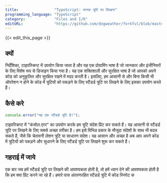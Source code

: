 ```yaml
---
title:                "TypeScript: मानक त्रुटि पर लिखना"
programming_language: "TypeScript"
category:             "Files and I/O"
editURL:              "https://github.com/dogweather/forkful/blob/master/content/hi/typescript/writing-to-standard-error.md"
---
```


{{< edit_this_page >}}

## क्यों

निर्देशिका, टाइपस्क्रिप्ट में उपयोग किया जाता है और यह एक प्रोग्रामिंग भाषा है जो जानकार और इंजीनियरों के लिए विशेष रूप से डिजाइन किया गया है। यह एक शक्तिशाली और सुरक्षित भाषा है जो आपको अपने कोड को अनुकूलित और सुरक्षित रखने में मदद करती है। इसलिए, हम आसानी से और बिना किसी भी ऑपरेशन न होने के कोड में त्रुटियों को पकड़ने के लिए स्टैंडर्ड त्रुटि पर लिखने के लिए इसका उपयोग करते हैं।

## कैसे करे

````TypeScript
console.error("यह एक स्टैंडर्ड त्रुटि है!");
````
टाइपस्क्रिप्ट में "कंसोल.एरर" का उपयोग करके हम त्रुटि संदेश प्रिंट कर सकते हैं। यह आसानी से स्टैंडर्ड त्रुटि पर लिखने के लिए सबसे अच्छा तरीका है। हम इसे विभिन्न प्रकार के मौजूदा संदेशों के साथ भी बदल सकते हैं, जैसे कि चेतावनी लेशन त्रुटि या साधारण संदेश। यह आसान और अच्छा है अब आप अपने कोड में त्रुटियों को पकड़ने और सुधारने के लिए स्टैंडर्ड त्रुटि पर लिखने शुरू कर सकते हैं।

## गहराई में जाये

एक बार जब हमें स्टैंडर्ड त्रुटि पर लिखने की आवश्यकता होती है, तो हमें ध्यान देने की आवश्यकता होती है कि हम क्या प्रिंट करने जा रहे हैं। हमारे पास अंतरणरहित स्टैंडर्ड त्रुटि में कोड स्निपेट क